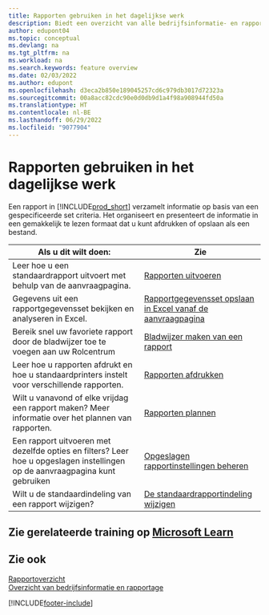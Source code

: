 ```yaml
---
title: Rapporten gebruiken in het dagelijkse werk
description: Biedt een overzicht van alle bedrijfsinformatie- en rapportagefuncties die worden ondersteund in het Business Central-product.
author: edupont04
ms.topic: conceptual
ms.devlang: na
ms.tgt_pltfrm: na
ms.workload: na
ms.search.keywords: feature overview
ms.date: 02/03/2022
ms.author: edupont
ms.openlocfilehash: d3eca2b850e189045257cd6c979db3017d72323a
ms.sourcegitcommit: 00a8acc82cdc90e0d0db9d1a4f98a908944fd50a
ms.translationtype: HT
ms.contentlocale: nl-BE
ms.lasthandoff: 06/29/2022
ms.locfileid: "9077904"
---
```

# <a name="use-reports-in-daily-work"></a>Rapporten gebruiken in het dagelijkse werk

Een rapport in [!INCLUDE[prod_short](includes/prod_short.md)] verzamelt informatie op basis van een gespecificeerde set criteria. Het organiseert en presenteert de informatie in een gemakkelijk te lezen formaat dat u kunt afdrukken of opslaan als een bestand.  

| Als u dit wilt doen: | Zie |
| --- | --- |
| Leer hoe u een standaardrapport uitvoert met behulp van de aanvraagpagina. | [Rapporten uitvoeren](ui-work-report.md) |
| Gegevens uit een rapportgegevensset bekijken en analyseren in Excel. | [Rapportgegevensset opslaan in Excel vanaf de aanvraagpagina](/dynamics365-release-plan/2021wave1/smb/dynamics365-business-central/save-report-dataset-excel-request-page) |
| Bereik snel uw favoriete rapport door de bladwijzer toe te voegen aan uw Rolcentrum | [Bladwijzer maken van een rapport](ui-bookmarks.md) |
| Leer hoe u rapporten afdrukt en hoe u standaardprinters instelt voor verschillende rapporten. | [Rapporten afdrukken](ui-specify-printer-selection-reports.md#default) |
| Wilt u vanavond of elke vrijdag een rapport maken? Meer informatie over het plannen van rapporten. | [Rapporten plannen](ui-work-report.md#ScheduleReport) |
| Een rapport uitvoeren met dezelfde opties en filters? Leer hoe u opgeslagen instellingen op de aanvraagpagina kunt gebruiken | [Opgeslagen rapportinstellingen beheren](reports-saving-reusing-settings.md)|
| Wilt u de standaardindeling van een rapport wijzigen? | [De standaardrapportindeling wijzigen](ui-how-change-layout-currently-used-report.md) |

## <a name="see-related-training-at-microsoft-learn"></a>Zie gerelateerde training op [Microsoft Learn](/learn/paths/setup-reporting-dynamics-365-business-central/)

## <a name="see-also"></a>Zie ook

[Rapportoverzicht](reports-available-reports.md)  
[Overzicht van bedrijfsinformatie en rapportage](ui-work-report.md)


[!INCLUDE[footer-include](includes/footer-banner.md)]